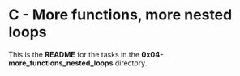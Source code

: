 # C - More functions, more nested loops

This is the **README** for the tasks in the **0x04-more_functions_nested_loops** directory.
